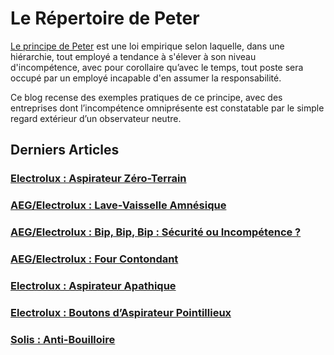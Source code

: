 # Le Répertoire de Peter

[Le principe de Peter][wiki] est une loi empirique selon laquelle, dans une hiérarchie, tout employé a tendance à s'élever à son niveau d'incompétence, avec pour corollaire qu’avec le temps, tout poste sera occupé par un employé incapable d'en assumer la responsabilité.

Ce blog recense des exemples pratiques de ce principe, avec des entreprises dont l’incompétence omniprésente est constatable par le simple regard extérieur d’un observateur neutre.

[wiki]: https://fr.wikipedia.org/wiki/Principe_de_Peter

## Derniers Articles

### [Electrolux : Aspirateur Zéro-Terrain](/electrolux-aspi-0terrain)

### [AEG/Electrolux : Lave-Vaisselle Amnésique](/aeg-lave-vaisselle-3en1)

### [AEG/Electrolux : Bip, Bip, Bip : Sécurité ou Incompétence ?](/aeg-cuisinière)

### [AEG/Electrolux : Four Contondant](/aeg-four)

### [Electrolux : Aspirateur Apathique](/electrolux-aspi-on-off)

### [Electrolux : Boutons d’Aspirateur Pointillieux](/electrolux-aspi-boutons)

### [Solis : Anti-Bouilloire](/solis-anti-bouilloire)